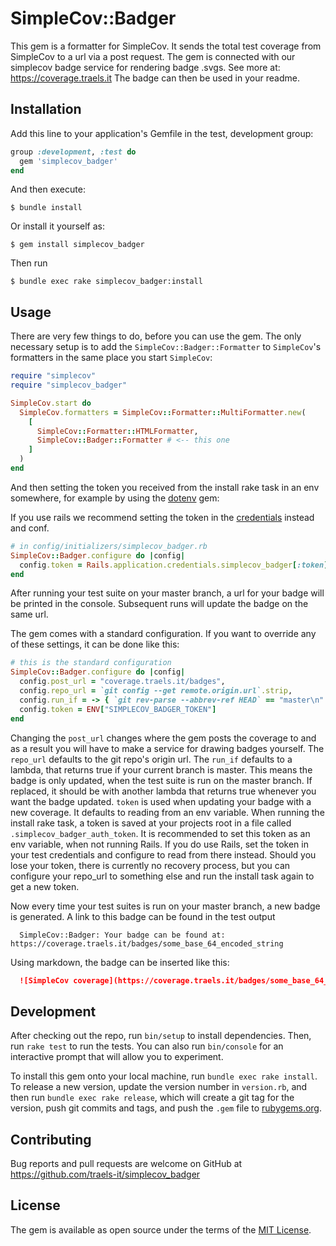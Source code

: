 # SimpleCov::Badger
This gem is a formatter for SimpleCov. It sends the total test coverage from SimpleCov to a url via a post request.
The gem is connected with our simplecov badge service for rendering badge .svgs. See more at: https://coverage.traels.it
The badge can then be used in your readme.

## Installation

Add this line to your application's Gemfile in the test, development group:

```ruby
group :development, :test do
  gem 'simplecov_badger'
end
```

And then execute:

    $ bundle install

Or install it yourself as:

    $ gem install simplecov_badger

Then run

    $ bundle exec rake simplecov_badger:install

## Usage

There are very few things to do, before you can use the gem. The only necessary setup is to add the `SimpleCov::Badger::Formatter` to `SimpleCov`'s formatters in the same place you start `SimpleCov`:

```ruby
require "simplecov"
require "simplecov_badger"

SimpleCov.start do
  SimpleCov.formatters = SimpleCov::Formatter::MultiFormatter.new(
    [
      SimpleCov::Formatter::HTMLFormatter,
      SimpleCov::Badger::Formatter # <-- this one
    ]
  )
end
```

And then setting the token you received from the install rake task in an env somewhere, for example by using the [dotenv](https://rubygems.org/gems/dotenv) gem:

If you use rails we recommend setting the token in the [credentials](https://guides.rubyonrails.org/security.html#custom-credentials) instead and conf.
```ruby
# in config/initializers/simplecov_badger.rb
SimpleCov::Badger.configure do |config|
  config.token = Rails.application.credentials.simplecov_badger[:token]
end
```

After running your test suite on your master branch, a url for your badge will be printed in the console.
Subsequent runs will update the badge on the same url.

The gem comes with a standard configuration. If you want to override any of these settings, it can be done like this:

```ruby
# this is the standard configuration
SimpleCov::Badger.configure do |config|
  config.post_url = "coverage.traels.it/badges",
  config.repo_url = `git config --get remote.origin.url`.strip,
  config.run_if = -> { `git rev-parse --abbrev-ref HEAD` == "master\n" }
  config.token = ENV["SIMPLECOV_BADGER_TOKEN"]
end
```
Changing the `post_url` changes where the gem posts the coverage to and as a result you will have to make a service for drawing badges yourself.
The `repo_url` defaults to the git repo's origin url.
The `run_if` defaults to a lambda, that returns true if your current branch is master. This means the badge is only updated, when the test suite is run on the master branch. If replaced, it should be with another lambda that returns true whenever you want the badge updated.
`token` is used when updating your badge with a new coverage. It defaults to reading from an env variable. When running the install rake task, a token is saved at your projects root in a file called `.simplecov_badger_auth_token`. It is recommended to set this token as an env variable, when not running Rails. If you do use Rails, set the token in your test credentials and configure to read from there instead. Should you lose your token, there is currently no recovery process, but you can configure your repo_url to something else and run the install task again to get a new token.

Now every time your test suites is run on your master branch, a new badge is generated. A link to this badge can be found in the test output
```shell
  SimpleCov::Badger: Your badge can be found at: https://coverage.traels.it/badges/some_base_64_encoded_string
```
Using markdown, the badge can be inserted like this:
```markdown
  ![SimpleCov coverage](https://coverage.traels.it/badges/some_base_64_encoded_string)
```


## Development

After checking out the repo, run `bin/setup` to install dependencies. Then, run `rake test` to run the tests. You can also run `bin/console` for an interactive prompt that will allow you to experiment.

To install this gem onto your local machine, run `bundle exec rake install`. To release a new version, update the version number in `version.rb`, and then run `bundle exec rake release`, which will create a git tag for the version, push git commits and tags, and push the `.gem` file to [rubygems.org](https://rubygems.org).

## Contributing

Bug reports and pull requests are welcome on GitHub at https://github.com/traels-it/simplecov_badger


## License

The gem is available as open source under the terms of the [MIT License](https://opensource.org/licenses/MIT).
